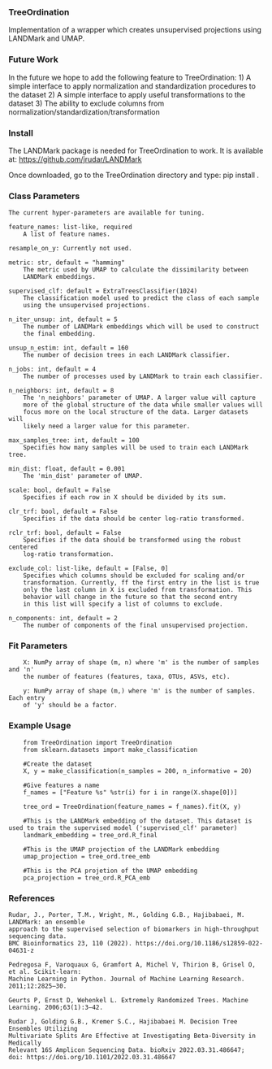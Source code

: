 ### TreeOrdination
Implementation of a wrapper which creates unsupervised projections using LANDMark and UMAP.

### Future Work
In the future we hope to add the following feature to TreeOrdination:
    1) A simple interface to apply normalization and standardization procedures to the dataset
    2) A simple interface to apply useful transformations to the dataset
    3) The ability to exclude columns from normalization/standardization/transformation

### Install
The LANDMark package is needed for TreeOrdination to work. It is available at: https://github.com/jrudar/LANDMark

Once downloaded, go to the TreeOrdination directory and type:
    pip install .
    
### Class Parameters
    The current hyper-parameters are available for tuning.

    feature_names: list-like, required
        A list of feature names.

    resample_on_y: Currently not used.
    
    metric: str, default = "hamming"
        The metric used by UMAP to calculate the dissimilarity between 
        LANDMark embeddings.
        
    supervised_clf: default = ExtraTreesClassifier(1024)
        The classification model used to predict the class of each sample
        using the unsupervised projections.
        
    n_iter_unsup: int, default = 5
        The number of LANDMark embeddings which will be used to construct
        the final embedding.
        
    unsup_n_estim: int, default = 160
        The number of decision trees in each LANDMark classifier.
        
    n_jobs: int, default = 4
        The number of processes used by LANDMark to train each classifier.
        
    n_neighbors: int, default = 8
        The 'n_neighbors' parameter of UMAP. A larger value will capture
        more of the global structure of the data while smaller values will
        focus more on the local structure of the data. Larger datasets will
        likely need a larger value for this parameter.
        
    max_samples_tree: int, default = 100
        Specifies how many samples will be used to train each LANDMark tree.
        
    min_dist: float, default = 0.001
        The 'min_dist' parameter of UMAP.
        
    scale: bool, default = False
        Specifies if each row in X should be divided by its sum.
        
    clr_trf: bool, default = False
        Specifies if the data should be center log-ratio transformed.
        
    rclr_trf: bool, default = False
        Specifies if the data should be transformed using the robust centered
        log-ratio transformation.
        
    exclude_col: list-like, default = [False, 0]
        Specifies which columns should be excluded for scaling and/or
        transformation. Currently, ff the first entry in the list is true
        only the last column in X is excluded from transformation. This
        behavior will change in the future so that the second entry
        in this list will specify a list of columns to exclude.
        
    n_components: int, default = 2
        The number of components of the final unsupervised projection.
            
### Fit Parameters
        X: NumPy array of shape (m, n) where 'm' is the number of samples and 'n'
        the number of features (features, taxa, OTUs, ASVs, etc).

        y: NumPy array of shape (m,) where 'm' is the number of samples. Each entry
        of 'y' should be a factor.
        
### Example Usage
        from TreeOrdination import TreeOrdination
        from sklearn.datasets import make_classification
        
        #Create the dataset
        X, y = make_classification(n_samples = 200, n_informative = 20)
        
        #Give features a name
        f_names = ["Feature %s" %str(i) for i in range(X.shape[0])]
        
        tree_ord = TreeOrdination(feature_names = f_names).fit(X, y)

        #This is the LANDMark embedding of the dataset. This dataset is used to train the supervised model ('supervised_clf' parameter)
        landmark_embedding = tree_ord.R_final
        
        #This is the UMAP projection of the LANDMark embedding
        umap_projection = tree_ord.tree_emb
        
        #This is the PCA projetion of the UMAP embedding
        pca_projection = tree_ord.R_PCA_emb      

### References

    Rudar, J., Porter, T.M., Wright, M., Golding G.B., Hajibabaei, M. LANDMark: an ensemble 
    approach to the supervised selection of biomarkers in high-throughput sequencing data. 
    BMC Bioinformatics 23, 110 (2022). https://doi.org/10.1186/s12859-022-04631-z

    Pedregosa F, Varoquaux G, Gramfort A, Michel V, Thirion B, Grisel O, et al. Scikit-learn: 
    Machine Learning in Python. Journal of Machine Learning Research. 2011;12:2825–30. 
   
    Geurts P, Ernst D, Wehenkel L. Extremely Randomized Trees. Machine Learning. 2006;63(1):3–42.
    
    Rudar J, Golding G.B., Kremer S.C., Hajibabaei M. Decision Tree Ensembles Utilizing 
    Multivariate Splits Are Effective at Investigating Beta-Diversity in Medically 
    Relevant 16S Amplicon Sequencing Data. bioRxiv 2022.03.31.486647; 
    doi: https://doi.org/10.1101/2022.03.31.486647

